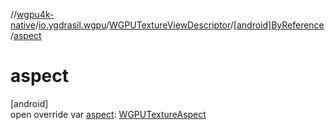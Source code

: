 //[wgpu4k-native](../../../../index.md)/[io.ygdrasil.wgpu](../../index.md)/[WGPUTextureViewDescriptor](../index.md)/[[android]ByReference](index.md)/[aspect](aspect.md)

# aspect

[android]\
open override var [aspect](aspect.md): [WGPUTextureAspect](../../-w-g-p-u-texture-aspect/index.md)